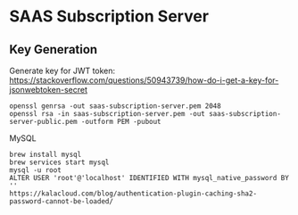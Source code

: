 # SAAS Subscription Server

## Key Generation

Generate key for JWT token:
https://stackoverflow.com/questions/50943739/how-do-i-get-a-key-for-jsonwebtoken-secret

```
openssl genrsa -out saas-subscription-server.pem 2048
openssl rsa -in saas-subscription-server.pem -out saas-subscription-server-public.pem -outform PEM -pubout
```

MySQL

```
brew install mysql
brew services start mysql
mysql -u root
ALTER USER 'root'@'localhost' IDENTIFIED WITH mysql_native_password BY ''
https://kalacloud.com/blog/authentication-plugin-caching-sha2-password-cannot-be-loaded/
```
